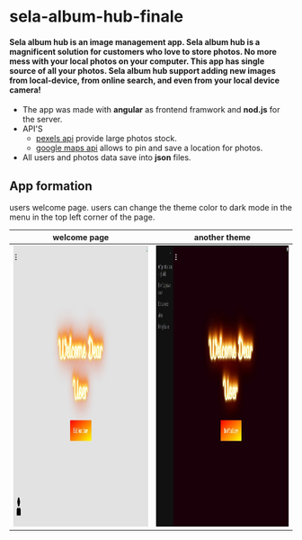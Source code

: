 # sela-album-hub-finale

#### Sela album hub is an image management app. Sela album hub is a magnificent solution for customers who love to store photos. No more mess with your local photos on your computer. This app has single source of all your photos.  Sela album hub support adding new images from local-device, from online search, and even from your local device camera!

- The app was made with __angular__ as frontend framwork and __nod.js__ for the server. 
- API'S
    - [pexels api](https://www.pexels.com/api/) provide large photos stock.
    - [google maps api](https://cloud.google.com/maps-platform) allows to pin and save a location for photos.
- All users and photos data save into __json__ files.

## App formation

users welcome page. users can change the theme color to dark mode in the menu in the top left corner of the page.


welcome page             |  another theme
:-------------------------:|:-------------------------:
<img src="sela-album-hub-main/Sela-AlbumHub/src/assets/github-photos/welcom-page.jpeg" width="400" height="500">  |  <img src="sela-album-hub-main/Sela-AlbumHub/src/assets/github-photos/welcome-page-black.jpeg" width="400" height="500">